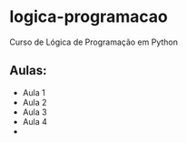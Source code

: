 # logica-programacao
 Curso de Lógica de Programação em Python

## Aulas: 
 - Aula 1
 - Aula 2
 - Aula 3
 - Aula 4
 - 

